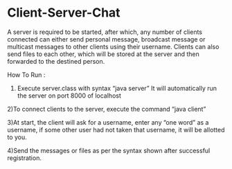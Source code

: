 # Client-Server-Chat

A server is required to be started, after which, any number of clients connected can either send personal message, broadcast message or multicast messages to other clients using their username.
Clients can also send files to each other, which will be stored at the server and then forwarded to the destined person.

How To Run :

1) Execute server.class with syntax
	“java server”
It will automatically run the server on port 8000 of localhost

2)To connect clients to the server, execute the command
	“java client”

3)At start, the client will ask for a username, enter any “one word” as a username, if some other user had not taken that username, it will be allotted to you.

4)Send the messages or files as per the syntax shown after successful registration.
